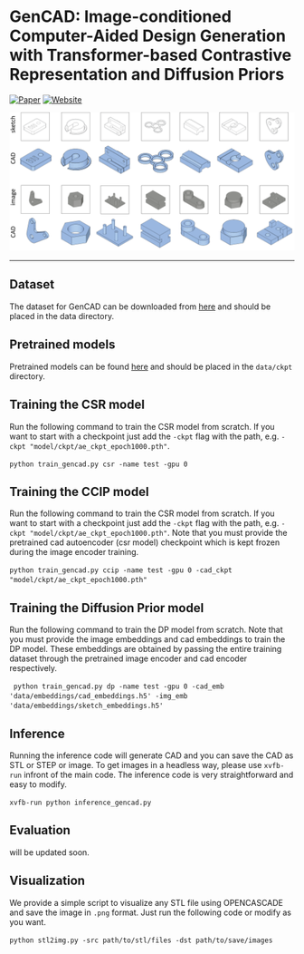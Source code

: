 # GenCAD: Image-conditioned Computer-Aided Design Generation with Transformer-based Contrastive Representation and Diffusion Priors

[![Paper](https://img.shields.io/badge/Paper-arXiv%3A1234.56789-b31b1b.svg)](https://arxiv.org/abs/2409.16294)
[![Website](https://img.shields.io/badge/Project%20Page-Link-blue)](https://gencad.github.io/)

<p align="center">
  <img src="assets/fig_10.png" alt="GenCAD Demo" width="700"/>
</p>

---

## Dataset 

The dataset for GenCAD can be downloaded from [here](https://drive.google.com/drive/folders/1M0dPr5kILGY9HTRCHox1vLLDhhxJWl_C?usp=sharing) and should be placed in the data directory. 

## Pretrained models

Pretrained models can be found [here](https://drive.google.com/drive/folders/1Ej7wdtlqT5P-SoUf3gsZXD8b78XqhiI5?usp=sharing) and should be placed in the `data/ckpt` directory. 

## Training the CSR model 

Run the following command to train the CSR model  from scratch. If you want to start with a checkpoint just add the `-ckpt` flag with the path, e.g. `-ckpt "model/ckpt/ae_ckpt_epoch1000.pth"`. 

 ```python train_gencad.py csr -name test -gpu 0```

## Training the CCIP model 

Run the following command to train the CSR model  from scratch. If you want to start with a checkpoint just add the `-ckpt` flag with the path, e.g. `-ckpt "model/ckpt/ae_ckpt_epoch1000.pth"`. Note that you must provide the pretrained cad autoencoder (csr model) checkpoint which is kept frozen during the image encoder training. 

 ```python train_gencad.py ccip -name test -gpu 0 -cad_ckpt "model/ckpt/ae_ckpt_epoch1000.pth"```


## Training the Diffusion Prior model 

Run the following command to train the DP model from scratch. Note that you must provide the image embeddings and cad embeddings to train the DP model. These embeddings are obtained by passing the entire training dataset through the pretrained image encoder and cad encoder respectively. 

``` python train_gencad.py dp -name test -gpu 0 -cad_emb 'data/embeddings/cad_embeddings.h5' -img_emb 'data/embeddings/sketch_embeddings.h5'```

## Inference 

Running the inference code will generate CAD and you can save the CAD as STL or STEP or image. To get images in a headless way, please use `xvfb-run` infront of the main code. The inference code is very straightforward and easy to modify. 

```xvfb-run python inference_gencad.py```

## Evaluation 

will be updated soon. 

## Visualization 

We provide a simple script to visualize any STL file using OPENCASCADE and save the image in `.png` format. Just run the following code or modify as you want. 

```python stl2img.py -src path/to/stl/files -dst path/to/save/images```


